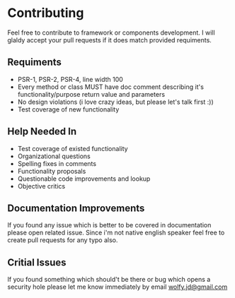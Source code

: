 # Contributing
Feel free to contribute to framework or components development. I will glaldy accept your pull requests if it does match provided requiments.

## Requiments
* PSR-1, PSR-2, PSR-4, line width 100
* Every method or class MUST have doc comment describing it's functionality/purpose return value and parameters
* No design violations (i love crazy ideas, but please let's talk first :))
* Test coverage of new functionality

## Help Needed In
* Test coverage of existed functionality
* Organizational questions
* Spelling fixes in comments
* Functionality proposals
* Questionable code improvements and lookup
* Objective critics

## Documentation Improvements
If you found any issue which is better to be covered in documentation please open related issue. Since i'm not native english speaker feel free to create pull requests for any typo also.

## Critial Issues
If you found something which should't be there or bug which opens a security hole please let me know immediately by email wolfy.jd@gmail.com
